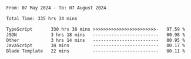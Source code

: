 
<!--START_SECTION:waka-->

```txt
From: 07 May 2024 - To: 07 August 2024

Total Time: 335 hrs 34 mins

TypeScript       330 hrs 38 mins >>>>>>>>>>>>>>>>>>>>>>>>-   97.59 %
JSON             3 hrs 18 mins   -------------------------   00.98 %
Other            3 hrs 14 mins   -------------------------   00.95 %
JavaScript       34 mins         -------------------------   00.17 %
Blade Template   22 mins         -------------------------   00.11 %
```

<!--END_SECTION:waka-->

<!--

### Hi there 👋
**Iam-cesar/Iam-cesar** is a ✨ _special_ ✨ repository because its `README.md` (this file) appears on your GitHub profile.

Here are some ideas to get you started:

- 🔭 I’m currently working on ...
- 🌱 I’m currently learning ...
- 👯 I’m looking to collaborate on ...
- 🤔 I’m looking for help with ...
- 💬 Ask me about ...
- 📫 How to reach me: ...
- 😄 Pronouns: ...
- ⚡ Fun fact: ...
-->
